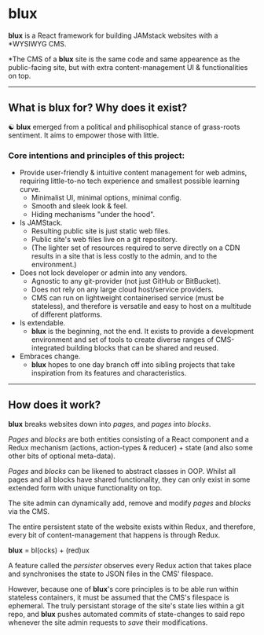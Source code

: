# blux

**blux** is a React framework for building JAMstack websites with a *WYSIWYG CMS.

*The CMS of a **blux** site is the same code and same appearence as the public-facing site, but with extra content-management UI & functionalities on top.

---

## What is blux for? Why does it exist?
☯️ **blux** emerged from a political and philisophical stance of grass-roots sentiment. It aims to empower those with little. 

### Core intentions and principles of this project:
- Provide user-friendly & intuitive content management for web admins, requiring little-to-no tech experience and smallest possible learning curve.
    - Minimalist UI, minimal options, minimal config.
    - Smooth and sleek look & feel. 
    - Hiding mechanisms "under the hood".
- Is JAMStack.
    - Resulting public site is just static web files.
    - Public site's web files live on a git repository.
    - (The lighter set of resources required to serve directly on a CDN results in a site that is less costly to the admin, and to the environment.)
- Does not lock developer or admin into any vendors.
    - Agnostic to any git-provider (not just GitHub or BitBucket).
    - Does not rely on any large cloud host/service providers.
    - CMS can run on lightweight containerised service (must be stateless), and therefore is versatile and easy to host on a multitude of different platforms.
- Is extendable.
    - **blux** is the beginning, not the end. It exists to provide a development environment and set of tools to create diverse ranges of CMS-integrated building blocks that can be shared and reused.
- Embraces change.
    - **blux** hopes to one day branch off into sibling projects that take inspiration from its features and characteristics.
---

## How does it work?
**blux** breaks websites down into *pages*, and *pages* into *blocks*. 

*Pages* and *blocks* are both entities consisting of a React component and a Redux mechanism (actions, action-types & reducer) + state (and also some other bits of optional meta-data). 

*Pages* and *blocks* can be likened to abstract classes in OOP. Whilst all pages and all blocks have shared functionality, they can only exist in some extended form with unique functionality on top.

The site admin can dynamically add, remove and modify *pages* and *blocks* via the CMS. 

The entire persistent state of the website exists within Redux, and therefore, every bit of content-management that happens is through Redux.

**blux** = bl(ocks) + (red)ux

A feature called the *persister* observes every Redux action that takes place and synchronises the state to JSON files in the CMS' filespace. 

However, because one of **blux**'s core principles is to be able run within stateless containers, it must be assumed that the CMS's filespace is ephemeral. The truly persistant storage of the site's state lies within a git repo, and **blux** pushes automated commits of state-changes to said repo whenever the site admin requests to *save* their modifications.
